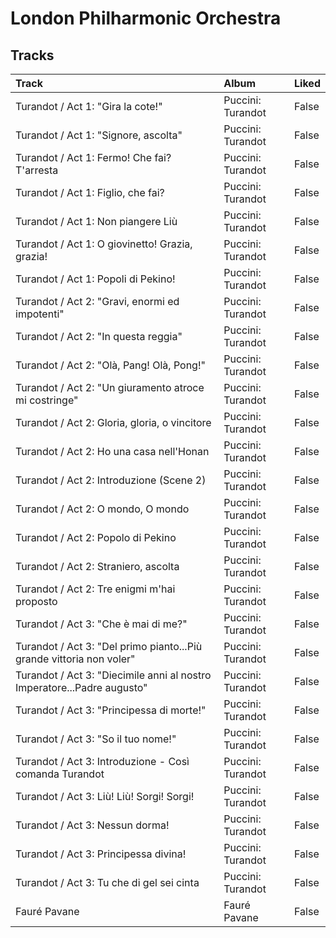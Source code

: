 # London Philharmonic Orchestra

## Tracks

| Track                                                                   | Album             | Liked   |
|:------------------------------------------------------------------------|:------------------|:--------|
| Turandot / Act 1: "Gira la cote!"                                       | Puccini: Turandot | False   |
| Turandot / Act 1: "Signore, ascolta"                                    | Puccini: Turandot | False   |
| Turandot / Act 1: Fermo! Che fai? T'arresta                             | Puccini: Turandot | False   |
| Turandot / Act 1: Figlio, che fai?                                      | Puccini: Turandot | False   |
| Turandot / Act 1: Non piangere Liù                                      | Puccini: Turandot | False   |
| Turandot / Act 1: O giovinetto! Grazia, grazia!                         | Puccini: Turandot | False   |
| Turandot / Act 1: Popoli di Pekino!                                     | Puccini: Turandot | False   |
| Turandot / Act 2: "Gravi, enormi ed impotenti"                          | Puccini: Turandot | False   |
| Turandot / Act 2: "In questa reggia"                                    | Puccini: Turandot | False   |
| Turandot / Act 2: "Olà, Pang! Olà, Pong!"                               | Puccini: Turandot | False   |
| Turandot / Act 2: "Un giuramento atroce mi costringe"                   | Puccini: Turandot | False   |
| Turandot / Act 2: Gloria, gloria, o vincitore                           | Puccini: Turandot | False   |
| Turandot / Act 2: Ho una casa nell'Honan                                | Puccini: Turandot | False   |
| Turandot / Act 2: Introduzione (Scene 2)                                | Puccini: Turandot | False   |
| Turandot / Act 2: O mondo, O mondo                                      | Puccini: Turandot | False   |
| Turandot / Act 2: Popolo di Pekino                                      | Puccini: Turandot | False   |
| Turandot / Act 2: Straniero, ascolta                                    | Puccini: Turandot | False   |
| Turandot / Act 2: Tre enigmi m'hai proposto                             | Puccini: Turandot | False   |
| Turandot / Act 3: "Che è mai di me?"                                    | Puccini: Turandot | False   |
| Turandot / Act 3: "Del primo pianto...Più grande vittoria non voler"    | Puccini: Turandot | False   |
| Turandot / Act 3: "Diecimile anni al nostro Imperatore...Padre augusto" | Puccini: Turandot | False   |
| Turandot / Act 3: "Principessa di morte!"                               | Puccini: Turandot | False   |
| Turandot / Act 3: "So il tuo nome!"                                     | Puccini: Turandot | False   |
| Turandot / Act 3: Introduzione - Così comanda Turandot                  | Puccini: Turandot | False   |
| Turandot / Act 3: Liù! Liù! Sorgi! Sorgi!                               | Puccini: Turandot | False   |
| Turandot / Act 3: Nessun dorma!                                         | Puccini: Turandot | False   |
| Turandot / Act 3: Principessa divina!                                   | Puccini: Turandot | False   |
| Turandot / Act 3: Tu che di gel sei cinta                               | Puccini: Turandot | False   |
| Fauré Pavane                                                            | Fauré Pavane      | False   |